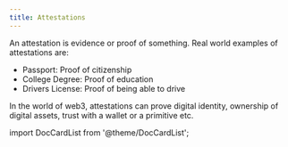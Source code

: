 ```yaml
---
title: Attestations
---
```


An attestation is evidence or proof of something. Real world examples of attestations are:

- Passport: Proof of citizenship
- College Degree: Proof of education
- Drivers License: Proof of being able to drive

In the world of web3, attestations can prove digital identity, ownership of digital assets, trust with a wallet or a primitive etc.

import DocCardList from '@theme/DocCardList';

<DocCardList />

